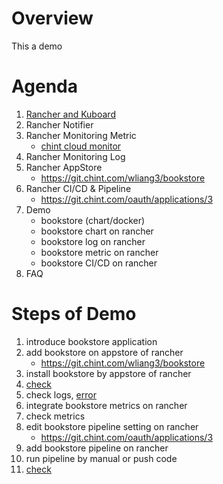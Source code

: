 # Overview
This a demo

# Agenda
1. [Rancher and Kuboard](https://wiki.chint.com/pages/viewpage.action?pageId=10367912)
2. Rancher Notifier
3. Rancher Monitoring Metric
   - [chint cloud monitor](https://git.chint.com/iot-platform/chintcloud-monitor)
4. Rancher Monitoring Log
5. Rancher AppStore
   - https://git.chint.com/wliang3/bookstore
6. Rancher CI/CD & Pipeline
   - https://git.chint.com/oauth/applications/3
7. Demo
   - bookstore (chart/docker)
   - bookstore chart on rancher
   - bookstore log on rancher
   - bookstore metric on rancher
   - bookstore CI/CD on rancher
8. FAQ

# Steps of Demo
1. introduce bookstore application
3. add bookstore on appstore of rancher
   - https://git.chint.com/wliang3/bookstore
4. install bookstore by appstore of rancher
5. [check](http://bookstore.chintcloud.net/books)
6. check logs, [error](http://bookstore.chintcloud.net/log/error)
7. integrate bookstore metrics on rancher
8. check metrics
9. edit bookstore pipeline setting on rancher
   - https://git.chint.com/oauth/applications/3
10. add bookstore pipeline on rancher
11. run pipeline by manual or push code
12. [check](http://bookstore.chintcloud.net/books)
